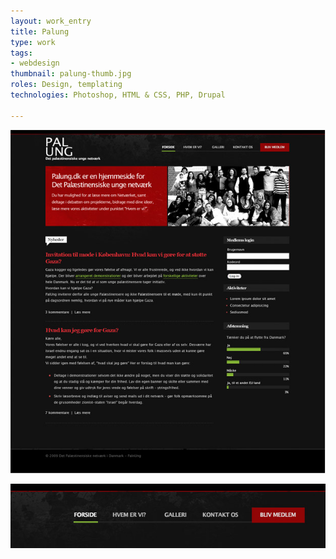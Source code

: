 ```yaml
---
layout: work_entry
title: Palung
type: work
tags:
- webdesign
thumbnail: palung-thumb.jpg
roles: Design, templating
technologies: Photoshop, HTML & CSS, PHP, Drupal

---
```


<p><img src="/images/work/2010-06-21_palung_1.jpg" class="illustration" title="Screenshot 1" alt="Screenshot 1" /></p>

<p><img src="/images/work/2010-06-21_palung_2.jpg" class="illustration" title="Screenshot 2" alt="Screenshot 2" /></p>
